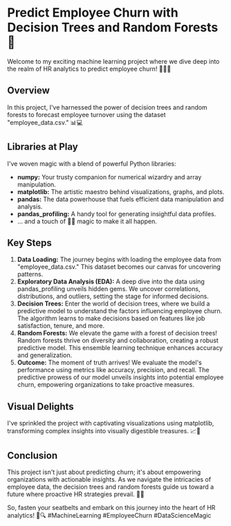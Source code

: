 
# Predict Employee Churn with Decision Trees and Random Forests 🚀

Welcome to my exciting machine learning project where we dive deep into the realm of HR analytics to predict employee churn! 🧑‍💼💼

## Overview
In this project, I've harnessed the power of decision trees and random forests to forecast employee turnover using the dataset "employee_data.csv." 📊💻

## Libraries at Play
I've woven magic with a blend of powerful Python libraries:
- **numpy:** Your trusty companion for numerical wizardry and array manipulation.
- **matplotlib:** The artistic maestro behind visualizations, graphs, and plots.
- **pandas:** The data powerhouse that fuels efficient data manipulation and analysis.
- **pandas_profiling:** A handy tool for generating insightful data profiles.
- ... and a touch of 🧙‍♂️ magic to make it all happen.

## Key Steps
1. **Data Loading:** The journey begins with loading the employee data from "employee_data.csv." This dataset becomes our canvas for uncovering patterns.
2. **Exploratory Data Analysis (EDA):** A deep dive into the data using pandas_profiling unveils hidden gems. We uncover correlations, distributions, and outliers, setting the stage for informed decisions.
3. **Decision Trees:** Enter the world of decision trees, where we build a predictive model to understand the factors influencing employee churn. The algorithm learns to make decisions based on features like job satisfaction, tenure, and more.
4. **Random Forests:** We elevate the game with a forest of decision trees! Random forests thrive on diversity and collaboration, creating a robust predictive model. This ensemble learning technique enhances accuracy and generalization.
5. **Outcome:** The moment of truth arrives! We evaluate the model's performance using metrics like accuracy, precision, and recall. The predictive prowess of our model unveils insights into potential employee churn, empowering organizations to take proactive measures.

## Visual Delights
I've sprinkled the project with captivating visualizations using matplotlib, transforming complex insights into visually digestible treasures. 📈🎨

## Conclusion
This project isn't just about predicting churn; it's about empowering organizations with actionable insights. As we navigate the intricacies of employee data, the decision trees and random forests guide us toward a future where proactive HR strategies prevail. 🌟💼

So, fasten your seatbelts and embark on this journey into the heart of HR analytics! 🚀🔍 #MachineLearning #EmployeeChurn #DataScienceMagic
